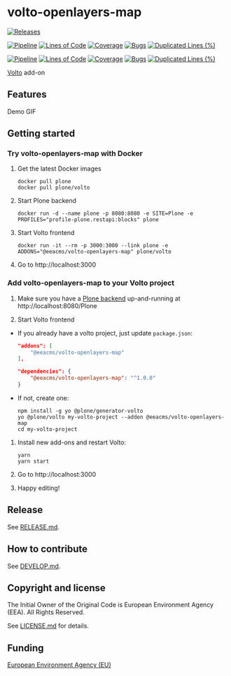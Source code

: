 # volto-openlayers-map

[![Releases](https://img.shields.io/github/v/release/eea/volto-openlayers-map)](https://github.com/eea/volto-openlayers-map/releases)

[![Pipeline](https://ci.eionet.europa.eu/buildStatus/icon?job=volto-addons%2Fvolto-openlayers-map%2Fmaster&subject=master)](https://ci.eionet.europa.eu/view/Github/job/volto-addons/job/volto-openlayers-map/job/master/display/redirect)
[![Lines of Code](https://sonarqube.eea.europa.eu/api/project_badges/measure?project=volto-openlayers-map-master&metric=ncloc)](https://sonarqube.eea.europa.eu/dashboard?id=volto-openlayers-map-master)
[![Coverage](https://sonarqube.eea.europa.eu/api/project_badges/measure?project=volto-openlayers-map-master&metric=coverage)](https://sonarqube.eea.europa.eu/dashboard?id=volto-openlayers-map-master)
[![Bugs](https://sonarqube.eea.europa.eu/api/project_badges/measure?project=volto-openlayers-map-master&metric=bugs)](https://sonarqube.eea.europa.eu/dashboard?id=volto-openlayers-map-master)
[![Duplicated Lines (%)](https://sonarqube.eea.europa.eu/api/project_badges/measure?project=volto-openlayers-map-master&metric=duplicated_lines_density)](https://sonarqube.eea.europa.eu/dashboard?id=volto-openlayers-map-master)

[![Pipeline](https://ci.eionet.europa.eu/buildStatus/icon?job=volto-addons%2Fvolto-openlayers-map%2Fdevelop&subject=develop)](https://ci.eionet.europa.eu/view/Github/job/volto-addons/job/volto-openlayers-map/job/develop/display/redirect)
[![Lines of Code](https://sonarqube.eea.europa.eu/api/project_badges/measure?project=volto-openlayers-map-develop&metric=ncloc)](https://sonarqube.eea.europa.eu/dashboard?id=volto-openlayers-map-develop)
[![Coverage](https://sonarqube.eea.europa.eu/api/project_badges/measure?project=volto-openlayers-map-develop&metric=coverage)](https://sonarqube.eea.europa.eu/dashboard?id=volto-openlayers-map-develop)
[![Bugs](https://sonarqube.eea.europa.eu/api/project_badges/measure?project=volto-openlayers-map-develop&metric=bugs)](https://sonarqube.eea.europa.eu/dashboard?id=volto-openlayers-map-develop)
[![Duplicated Lines (%)](https://sonarqube.eea.europa.eu/api/project_badges/measure?project=volto-openlayers-map-develop&metric=duplicated_lines_density)](https://sonarqube.eea.europa.eu/dashboard?id=volto-openlayers-map-develop)

[Volto](https://github.com/plone/volto) add-on

## Features

Demo GIF

## Getting started

### Try volto-openlayers-map with Docker

1. Get the latest Docker images

   ```
   docker pull plone
   docker pull plone/volto
   ```

1. Start Plone backend

   ```
   docker run -d --name plone -p 8080:8080 -e SITE=Plone -e PROFILES="profile-plone.restapi:blocks" plone
   ```

1. Start Volto frontend

   ```
   docker run -it --rm -p 3000:3000 --link plone -e ADDONS="@eeacms/volto-openlayers-map" plone/volto
   ```

1. Go to http://localhost:3000

### Add volto-openlayers-map to your Volto project

1. Make sure you have a [Plone backend](https://plone.org/download) up-and-running at http://localhost:8080/Plone

1. Start Volto frontend

- If you already have a volto project, just update `package.json`:

  ```JSON
  "addons": [
      "@eeacms/volto-openlayers-map"
  ],

  "dependencies": {
      "@eeacms/volto-openlayers-map": "^1.0.0"
  }
  ```

- If not, create one:

  ```
  npm install -g yo @plone/generator-volto
  yo @plone/volto my-volto-project --addon @eeacms/volto-openlayers-map
  cd my-volto-project
  ```

1. Install new add-ons and restart Volto:

   ```
   yarn
   yarn start
   ```

1. Go to http://localhost:3000

1. Happy editing!

## Release

See [RELEASE.md](https://github.com/eea/volto-openlayers-map/blob/master/RELEASE.md).

## How to contribute

See [DEVELOP.md](https://github.com/eea/volto-openlayers-map/blob/master/DEVELOP.md).

## Copyright and license

The Initial Owner of the Original Code is European Environment Agency (EEA).
All Rights Reserved.

See [LICENSE.md](https://github.com/eea/volto-openlayers-map/blob/master/LICENSE.md) for details.

## Funding

[European Environment Agency (EU)](http://eea.europa.eu)
